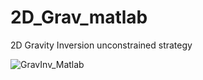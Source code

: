 # 2D_Grav_matlab

2D Gravity Inversion unconstrained strategy

![GravInv_Matlab](https://user-images.githubusercontent.com/113156229/216250591-ace3b93b-f375-4572-a145-3ec6fd583df5.png)
